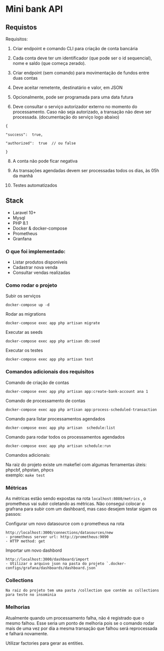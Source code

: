 # Mini bank API

## Requistos

Requisitos:

1. Criar endpoint e comando CLI para criação de conta bancária


2. Cada conta deve ter um identificador (que pode ser o id sequencial), nome e saldo (que começa zerado).


3. Criar endpoint (sem comando) para movimentação de fundos entre duas contas


4. Deve aceitar remetente, destinatário e valor, em JSON

5. Opcionalmente, pode ser programada para uma data futura

6. Deve consultar o serviço autorizador externo no momento do processamento. Caso não seja autorizado, a transação não
   deve ser processada. (documentação do serviço logo abaixo)

```
{

"success":  true,

"authorized":  true  // ou false

}
````

8. A conta não pode ficar negativa


9. As transações agendadas devem ser processadas todos os dias, às 05h da manhã

10. Testes automatizados

## Stack

- Laravel 10+
- Mysql
- PHP 8.1
- Docker & docker-compose
- Prometheus
- Granfana

### O que foi implementado:
-   Listar produtos disponíveis
-   Cadastrar nova venda
-   Consultar vendas realizadas

### Como rodar o projeto


Subir os serviços

    docker-compose up -d
Rodar as migrations


    docker-compose exec app php artisan migrate

Executar as seeds

    docker-compose exec app php artisan db:seed

Executar os testes

    docker-compose exec app php artisan test

### Comandos adicionais dos requisitos

Comando de criação de contas

    docker-compose exec app php artisan app:create-bank-account ana 1

Comando de processamento de contas

    docker-compose exec app php artisan app:process-scheduled-transaction

Comando para listar processamentos agendados

    docker-compose exec app php artisan  schedule:list 

Comando para rodar todos os processamentos agendados

    docker-compose exec app php artisan schedule:run 

Comandos adicionais:

Na raiz do projeto existe um makefiel com algumas ferramentas úteis: phpcbf, phpstan, phpcs  
exemplo: `make test`

### Métricas

As métricas estão sendo expostas na rota `localhost:8080/metrics` , o prometheus vai subir coletando as métricas.
Não consegui colocar o grafrana para subir com um dashboard, mas caso desejem testar sigam os passos:

Configurar um novo datasource  com o prometheus  na rota

    http://localhost:3000/connections/datasources/new
    - prometheus server url: http://prometheus:9090
    - HTTP method: get

Importar um novo dashbord

    http://localhost:3000/dashboard/import
    - Utilizar o arquivo json na pasta do projeto `.docker-configs/grafana/dashboards/dashboard.json`

### Collections

    Na raiz do projeto tem uma pasta /collection que contém as collections para teste no insominia 

### Melhorias

Atualmente quando um processamento falha, não é registrado que o mesmo falhou. Esse seria um ponto de melhoria pois se o
comando rodar mais de uma vez por dia a mesma transação que falhou será reprocessada e falhará novamente.

Utilizar factories para gerar as entities.
